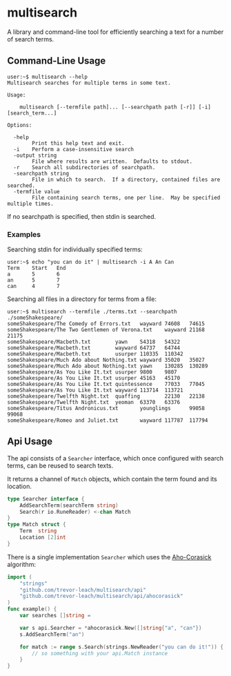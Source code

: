 # multisearch

A library and command-line tool for efficiently searching a text for a number of search terms.


## Command-Line Usage

```console
user:~$ multisearch --help
Multisearch searches for multiple terms in some text.

Usage:

    multisearch [--termfile path]... [--searchpath path [-r]] [-i] [search_term...]

Options:

  -help
        Print this help text and exit.
  -i    Perform a case-insensitive search
  -output string
        File where results are written.  Defaults to stdout.
  -r    Search all subdirectories of searchpath.
  -searchpath string
        File in which to search.  If a directory, contained files are searched.
  -termfile value
        File containing search terms, one per line.  May be specified multiple times.
```

If no searchpath is specified, then stdin is searched.

### Examples

Searching stdin for individually specified terms:
```console
user:~$ echo "you can do it" | multisearch -i A An Can
Term    Start   End
a       5       6
an      5       7
can     4       7
```

Searching all files in a directory for terms from a file:
```console
user:~$ multisearch --termfile ./terms.txt --searchpath ./someShakespeare/
someShakespeare/The Comedy of Errors.txt   wayward 74608   74615
someShakespeare/The Two Gentlemen of Verona.txt    wayward 21168   21175
someShakespeare/Macbeth.txt        yawn    54318   54322
someShakespeare/Macbeth.txt        wayward 64737   64744
someShakespeare/Macbeth.txt        usurper 110335  110342
someShakespeare/Much Ado about Nothing.txt wayward 35020   35027
someShakespeare/Much Ado about Nothing.txt yawn    130285  130289
someShakespeare/As You Like It.txt usurper 9800    9807
someShakespeare/As You Like It.txt usurper 45163   45170
someShakespeare/As You Like It.txt quintessence    77033   77045
someShakespeare/As You Like It.txt wayward 113714  113721
someShakespeare/Twelfth Night.txt  quaffing        22130   22138
someShakespeare/Twelfth Night.txt  yeoman  63370   63376
someShakespeare/Titus Andronicus.txt       younglings      99058   99068
someShakespeare/Romeo and Juliet.txt       wayward 117787  117794
```

## Api Usage

The api consists of a `Searcher` interface, which once configured with search terms, can be reused to search texts.

It returns a channel of `Match` objects, which contain the term found and its location.
```go
type Searcher interface {
	AddSearchTerm(searchTerm string)
	Search(r io.RuneReader) <-chan Match
}
type Match struct {
	Term  string
	Location [2]int
}
```

There is a single implementation `Searcher` which uses the [Aho-Corasick](https://en.wikipedia.org/wiki/Aho%E2%80%93Corasick_algorithm) algorithm:
```go
import (
	"strings"
	"github.com/trevor-leach/multisearch/api"
	"github.com/trevor-leach/multisearch/api/ahocorasick"
)
func example() {
	var searches []string = 

	var s api.Searcher = *ahocorasick.New([]string{"a", "can"})
	s.AddSearchTerm("an")

	for match := range s.Search(strings.NewReader("you can do it!")) {
		// so something with your api.Match instance
	}
}
```
